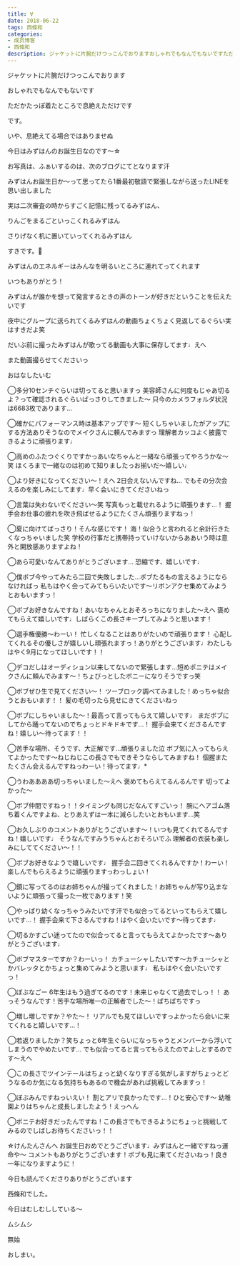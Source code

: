 ```yaml
---
title: ∀
date: 2018-06-22
tags: 西條和
categories: 
- 成员博客
- 西條和
description: ジャケットに片腕だけつっこんでおりますおしゃれでもなんでもないですただかたっぽ着たところで息絶えただけですです。いや、息絶えてる場合ではありませぬ...
---
```












ジャケットに片腕だけつっこんでおります







おしゃれでもなんでもないです







ただかたっぽ着たところで息絶えただけです








です。












いや、息絶えてる場合ではありませぬ












今日はみずはんのお誕生日なのです〜☆













お写真は、ふぁいするのは、次のブログにてとなります汗














みずはんお誕生日か〜って思ってたら1番最初敬語で緊張しながら送ったLINEを思い出しました











実は二次審査の時からすごく記憶に残ってるみずはん、









りんごをまるごといっこくれるみずはん






さりげなく机に置いていってくれるみずはん






すきです。🍎













みずはんのエネルギーはみんなを明るいところに連れてってくれます







いつもありがとう！








みずはんが誰かを想って発言するときの声のトーンが好きだということを伝えたいです













夜中にグループに送られてくるみずはんの動画ちょくちょく見返してるぐらい実はすきだよ笑








だいぶ前に撮ったみずはんが歌ってる動画も大事に保存してます♩えへ










また動画撮らせてくださいっ










おはなしたいむ


◯多分10センチぐらいは切ってると思いますっ
美容師さんに何度もじゃあ切るよ？って確認されるぐらいばっさりしてきました〜
只今のカメラフォルダ状況は6683枚であります…






◯確かにパフォーマンス時は基本アップです〜
短くしちゃいましたがアップにする方法ありそうなのでメイクさんに頼んでみますっ
理解者カッコよく披露できるように頑張ります♩






◯高めのふたつぐくりですかっあいなちゃんと一緒なら頑張ってやろうかな〜笑
ほくろまで一緒なのは初めて知りましたっお揃いだ〜嬉しい♩






◯より好きになってください〜！えへ
2日会えないんですね…
でもその分次会えるのを楽しみにしてます♩早く会いにきてくださいねっ







◯言葉は失わないでください〜笑
写真もっと載せれるように頑張ります…！
握手会お仕事の疲れを吹き飛ばせるようにたくさん頑張りますねっ！





◯夏に向けてばっさり！そんな感じです！
海！似合うと言われると余計行きたくなっちゃいました笑
学校の行事だと携帯持っていけないからああいう時は意外と開放感ありますよね！







◯あら可愛いなんてありがとうございます…
恐縮です、嬉しいです♩






◯僕ボブ今やってみたら二回で失敗しました…ボブたるもの言えるようにならなければっ
私もはやく会ってみてもらいたいです〜リボンアクセ集めてみようとおもいますっ！






◯ボブお好きなんですね！あいなちゃんとおそろっちになりました〜えへ
褒めてもらえて嬉しいです♩しばらくこの長さキープしてみようと思います！





◯選手権優勝〜わーい！
忙しくなることはありがたいので頑張ります！
心配してくれるその優しさが嬉しいし頑張れますっ！ありがとうございます♩わたしもはやく9月になってほしいです！！








◯デコだしはオーディション以来してないので緊張します…短めポニテはメイクさんに頼んでみます〜！ちょびっとしたポニーになりそうですっ笑






◯ボブぜひ生で見てください〜！
ツーブロック調べてみました！めっちゃ似合うとおもいます！！
髪の毛切ったら見せにきてくださいねっ







◯ボブにしちゃいました〜！最高って言ってもらえて嬉しいです♩
まだボブにしてから踊ってないのでちょっとドキドキです…！
握手会来てくださるんですね！嬉しい〜待ってます！！







◯苦手な場所、そうです、大正解です…頑張りました泣
ボブ気に入ってもらえてよかったです〜ねじねじこの長さでもできそうならしてみますね！
個握またたくさん会えるんですねっわーい！待ってます♩*







◯うわああああ切っちゃいました〜えへ
褒めてもらえてるんるんです
切ってよかった〜






◯ボブ仲間ですねっ！！タイミングも同じだなんてすごいっ！
腕にヘアゴム落ち着くんですよね、とりあえずは一本に減らしたいとおもいます…笑






◯お久しぶりのコメントありがとうございます〜！いつも見てくれてるんですね！嬉しいです♩
そうなんですみうちゃんとおそろいでふ
理解者の衣装も楽しみにしててください〜！！







◯ボブお好きなようで嬉しいです♩
握手会二回きてくれるんですか！わーい！
楽しんでもらえるように頑張りますっわっしょい！






◯鏡に写ってるのはお姉ちゃんが撮ってくれました！お姉ちゃんが写り込まないように頑張って撮った一枚であります！笑






◯やっぱり幼くなっちゃうみたいです汗でも似合ってるといってもらえて嬉しいです…！
握手会来て下さるんですね！はやく会いたいです〜待ってます♩







◯切るかすごい迷ってたので似合ってると言ってもらえてよかったです〜ありがとうございます♩





◯ボブマスターですか？わーいっ！
カチューシャしたいです〜カチューシャとかバレッタとかちょっと集めてみようと思います♩
私もはやく会いたいですっ！









◯ぼぶなごー
6年生はもう過ぎてるのです！未来じゃなくて過去でしっ！！
あっそうなんです！苦手な場所唯一の正解者でした〜！ぱちぱちですっ








◯増し増しですか？やた〜！
リアルでも見てほしいですっよかったら会いに来てくれると嬉しいです…！






◯若返りましたか？笑ちょっと6年生ぐらいになっちゃうとメンバーから浮いてしまうのでやめたいです…
でも似合ってると言ってもらえたのでよしとするのです〜えへ







◯この長さでツインテールはちょっと幼くなりすぎる気がしますがちょっとどうなるのか気になる気持ちもあるので機会があれば挑戦してみますっ！







◯ぼぶみんですねっいえい！
割とアリで良かったです…！ひと安心です〜
幼稚園よりはちゃんと成長しましたよう！えっへん





◯ポニテお好きだったんですね！この長さでもできるようにちょっと挑戦してみるのでしばしお待ちくださいっ！！








☆けんたんさんへ
お誕生日おめでとうございます♩みずはんと一緒ですねっ運命や〜
コメントもありがとうございます！ボブも見に来てくださいねっ！良き一年になりますように！






今日も読んでくださりありがとうございます













西條和でした。









今日はむしむししている〜







ムシムシ





無始






おしまい。



